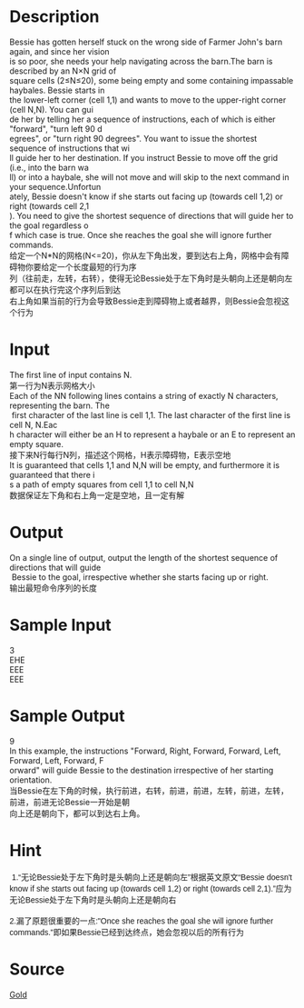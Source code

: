 
# Description

<div class="content"><div>Bessie has gotten herself stuck on the wrong side of Farmer John&#39;s barn again, and since her vision </div>
<div>is so poor, she needs your help navigating across the barn.The barn is described by an N×N grid of </div>
<div>square cells (2≤N≤20), some being empty and some containing impassable haybales. Bessie starts in </div>
<div>the lower-left corner (cell 1,1) and wants to move to the upper-right corner (cell N,N). You can gui</div>
<div>de her by telling her a sequence of instructions, each of which is either &#34;forward&#34;, &#34;turn left 90 d</div>
<div>egrees&#34;, or &#34;turn right 90 degrees&#34;. You want to issue the shortest sequence of instructions that wi</div>
<div>ll guide her to her destination. If you instruct Bessie to move off the grid (i.e., into the barn wa</div>
<div>ll) or into a haybale, she will not move and will skip to the next command in your sequence.Unfortun</div>
<div>ately, Bessie doesn&#39;t know if she starts out facing up (towards cell 1,2) or right (towards cell 2,1</div>
<div>). You need to give the shortest sequence of directions that will guide her to the goal regardless o</div>
<div>f which case is true. Once she reaches the goal she will ignore further commands.</div>
<div></div>
<div>给定一个N*N的网格(N&lt;=20)，你从左下角出发，要到达右上角，网格中会有障碍物你要给定一个长度最短的行为序</div>
<div>列（往前走，左转，右转），使得无论Bessie处于左下角时是头朝向上还是朝向左都可以在执行完这个序列后到达</div>
<div>右上角如果当前的行为会导致Bessie走到障碍物上或者越界，则Bessie会忽视这个行为</div>
<div></div>
<p></p></div>

# Input

<div class="content"><div>The first line of input contains N.</div>
<div>第一行为N表示网格大小</div>
<div>Each of the NN following lines contains a string of exactly N characters, representing the barn. The</div>
<div> first character of the last line is cell 1,1. The last character of the first line is cell N, N.Eac</div>
<div>h character will either be an H to represent a haybale or an E to represent an empty square.</div>
<div></div>
<div>接下来N行每行N列，描述这个网格，H表示障碍物，E表示空地</div>
<div></div>
<div>It is guaranteed that cells 1,1 and N,N will be empty, and furthermore it is guaranteed that there i</div>
<div>s a path of empty squares from cell 1,1 to cell N,N</div>
<div></div>
<div>数据保证左下角和右上角一定是空地，且一定有解</div>
<div></div>
<p></p></div>

# Output

<div class="content"><div>On a single line of output, output the length of the shortest sequence of directions that will guide</div>
<div> Bessie to the goal, irrespective whether she starts facing up or right.</div>
<div>输出最短命令序列的长度</div>
<div></div>
<p></p></div>

# Sample Input

<div class="content"><span class="sampledata">3<br/>
EHE<br/>
EEE<br/>
EEE</span></div>

# Sample Output

<div class="content"><span class="sampledata">9<br/>
In this example, the instructions &#34;Forward, Right, Forward, Forward, Left, Forward, Left, Forward, F<br/>
orward&#34; will guide Bessie to the destination irrespective of her starting orientation.<br/>
当Bessie在左下角的时候，执行前进，右转，前进，前进，左转，前进，左转，前进，前进无论Bessie一开始是朝<br/>
向上还是朝向下，都可以到达右上角。</span></div>

# Hint

<div class="content"><p></p><p> <span style="font-family: arial, verdana, helvetica, sans-serif;">1.“无论Bessie处于左下角时是头朝向上还是朝向左”根据英文原文“Bessie doesn&#39;t know if she starts out facing up (towards cell 1,2) or right (towards cell 2,1).”应为无论Bessie处于左下角时是头朝向上还是朝向右</span><br style="font-family: arial, verdana, helvetica, sans-serif;"/><br/>
<span style="font-family: arial, verdana, helvetica, sans-serif;">2.漏了原题很重要的一点:&#34;Once she reaches the goal she will ignore further commands.&#34;即如果Bessie已经到达终点，她会忽视以后的所有行为</span></p><p></p></div>

# Source

<div class="content"><p><a href="problemset.php?search=Gold">Gold</a></p></div>

